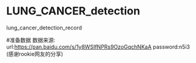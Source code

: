 # LUNG_CANCER_detection
lung_cancer_detection_record

#准备数据
数据来源: url:https://pan.baidu.com/s/1y8WSIfNPRs9OzoGqchNKaA
         password:n5i3 
         (感谢rookie网友的分享)
        
